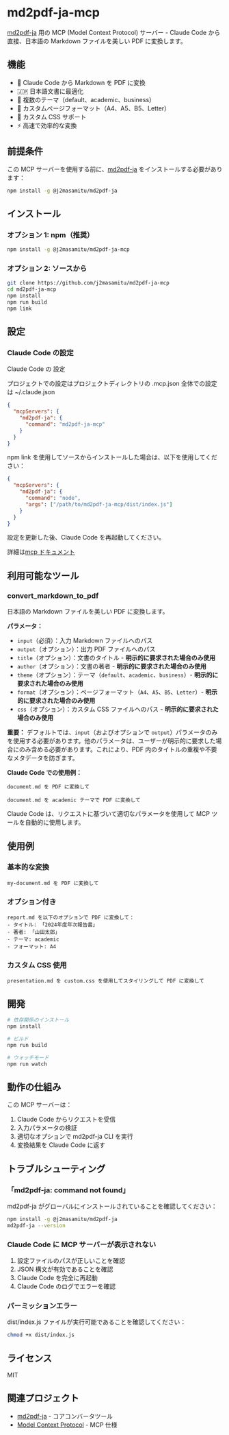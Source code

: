 # md2pdf-ja-mcp

[md2pdf-ja](https://github.com/j2masamitu/md2pdf-ja) 用の MCP (Model Context Protocol) サーバー - Claude Code から直接、日本語の Markdown ファイルを美しい PDF に変換します。

## 機能

- 🚀 Claude Code から Markdown を PDF に変換
- 🇯🇵 日本語文書に最適化
- 🎨 複数のテーマ（default、academic、business）
- 📄 カスタムページフォーマット（A4、A5、B5、Letter）
- 🎯 カスタム CSS サポート
- ⚡ 高速で効率的な変換

## 前提条件

この MCP サーバーを使用する前に、[md2pdf-ja](https://github.com/j2masamitu/md2pdf-ja) をインストールする必要があります：

```bash
npm install -g @j2masamitu/md2pdf-ja
```

## インストール

### オプション 1: npm（推奨）

```bash
npm install -g @j2masamitu/md2pdf-ja-mcp
```

### オプション 2: ソースから

```bash
git clone https://github.com/j2masamitu/md2pdf-ja-mcp
cd md2pdf-ja-mcp
npm install
npm run build
npm link
```

## 設定

### Claude Code の設定

Claude Code の 設定

プロジェクトでの設定はプロジェクトディレクトリの .mcp.json
全体での設定は ~/.claude.json

```json
{
  "mcpServers": {
    "md2pdf-ja": {
      "command": "md2pdf-ja-mcp"
    }
  }
}
```

npm link を使用してソースからインストールした場合は、以下を使用してください：

```json
{
  "mcpServers": {
    "md2pdf-ja": {
      "command": "node",
      "args": ["/path/to/md2pdf-ja-mcp/dist/index.js"]
    }
  }
}
```

設定を更新した後、Claude Code を再起動してください。

詳細は[mcp ドキュメント](https://docs.claude.com/en/docs/claude-code/mcp)

## 利用可能なツール

### convert_markdown_to_pdf

日本語の Markdown ファイルを美しい PDF に変換します。

**パラメータ：**

- `input`（必須）：入力 Markdown ファイルへのパス
- `output`（オプション）：出力 PDF ファイルへのパス
- `title`（オプション）：文書のタイトル - **明示的に要求された場合のみ使用**
- `author`（オプション）：文書の著者 - **明示的に要求された場合のみ使用**
- `theme`（オプション）：テーマ（`default`、`academic`、`business`）- **明示的に要求された場合のみ使用**
- `format`（オプション）：ページフォーマット（`A4`、`A5`、`B5`、`Letter`）- **明示的に要求された場合のみ使用**
- `css`（オプション）：カスタム CSS ファイルへのパス - **明示的に要求された場合のみ使用**

**重要：** デフォルトでは、`input`（およびオプションで `output`）パラメータのみを使用する必要があります。他のパラメータは、ユーザーが明示的に要求した場合にのみ含める必要があります。これにより、PDF 内のタイトルの重複や不要なメタデータを防ぎます。

**Claude Code での使用例：**

```
document.md を PDF に変換して
```

```
document.md を academic テーマで PDF に変換して
```

Claude Code は、リクエストに基づいて適切なパラメータを使用して MCP ツールを自動的に使用します。

## 使用例

### 基本的な変換

```
my-document.md を PDF に変換して
```

### オプション付き

```
report.md を以下のオプションで PDF に変換して：
- タイトル: 「2024年度年次報告書」
- 著者: 「山田太郎」
- テーマ: academic
- フォーマット: A4
```

### カスタム CSS 使用

```
presentation.md を custom.css を使用してスタイリングして PDF に変換して
```

## 開発

```bash
# 依存関係のインストール
npm install

# ビルド
npm run build

# ウォッチモード
npm run watch
```

## 動作の仕組み

この MCP サーバーは：
1. Claude Code からリクエストを受信
2. 入力パラメータの検証
3. 適切なオプションで md2pdf-ja CLI を実行
4. 変換結果を Claude Code に返す

## トラブルシューティング

### 「md2pdf-ja: command not found」

md2pdf-ja がグローバルにインストールされていることを確認してください：

```bash
npm install -g @j2masamitu/md2pdf-ja
md2pdf-ja --version
```

### Claude Code に MCP サーバーが表示されない

1. 設定ファイルのパスが正しいことを確認
2. JSON 構文が有効であることを確認
3. Claude Code を完全に再起動
4. Claude Code のログでエラーを確認

### パーミッションエラー

dist/index.js ファイルが実行可能であることを確認してください：

```bash
chmod +x dist/index.js
```

## ライセンス

MIT

## 関連プロジェクト

- [md2pdf-ja](https://github.com/j2masamitu/md2pdf-ja) - コアコンバータツール
- [Model Context Protocol](https://modelcontextprotocol.io/) - MCP 仕様
